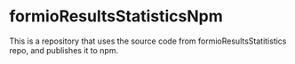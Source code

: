 # formioResultsStatisticsNpm
This is a repository that uses the source code from formioResultsStatitistics repo, and publishes it to npm. 
